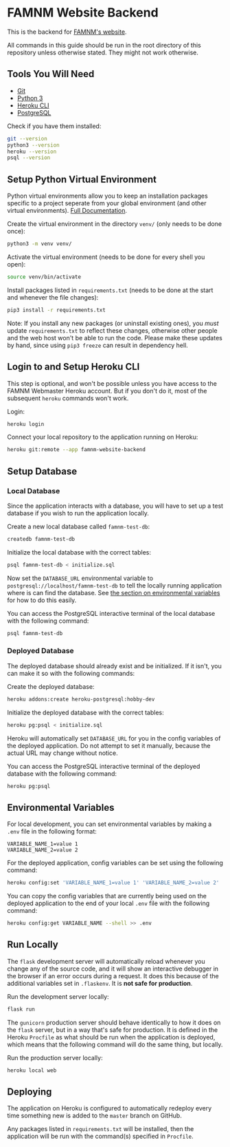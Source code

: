 # FAMNM Website Backend

This is the backend for [FAMNM's website](https://famnm.club).

All commands in this guide should be run in the root directory of this repository unless otherwise stated. They might not work otherwise.

## Tools You Will Need

* [Git](https://git-scm.com/downloads)
* [Python 3](https://www.python.org/downloads/)
* [Heroku CLI](https://devcenter.heroku.com/articles/heroku-cli)
* [PostgreSQL](https://www.postgresql.org/download/)

Check if you have them installed:

```bash
git --version
python3 --version
heroku --version
psql --version
```

## Setup Python Virtual Environment

Python virtual environments allow you to keep an installation packages specific to a project seperate from your global environment (and other virtual environments). [Full Documentation](https://docs.python.org/3/library/venv.html).

Create the virtual environment in the directory `venv/` (only needs to be done once):

```bash
python3 -m venv venv/
```

Activate the virtual environment (needs to be done for every shell you open):

```bash
source venv/bin/activate
```

Install packages listed in `requirements.txt` (needs to be done at the start and whenever the file changes):

```bash
pip3 install -r requirements.txt
```

Note: If you install any new packages (or uninstall existing ones), you *must* update `requirements.txt` to reflect these changes, otherwise other people and the web host won't be able to run the code. Please make these updates by hand, since using `pip3 freeze` can result in dependency hell.

## Login to and Setup Heroku CLI

This step is optional, and won't be possible unless you have access to the FAMNM Webmaster Heroku account. But if you don't do it, most of the subsequent `heroku` commands won't work.

Login:

```bash
heroku login
```

Connect your local repository to the application running on Heroku:

```bash
heroku git:remote --app famnm-website-backend
```

## Setup Database

### Local Database

Since the application interacts with a database, you will have to set up a test database if you wish to run the application locally.

Create a new local database called `famnm-test-db`:

```bash
createdb famnm-test-db
```

Initialize the local database with the correct tables:

```bash
psql famnm-test-db < initialize.sql
```

Now set the `DATABASE_URL` environmental variable to `postgresql://localhost/famnm-test-db` to tell the locally running application where is can find the database. See [the section on environmental variables](#environmental-variables) for how to do this easily.

You can access the PostgreSQL interactive terminal of the local database with the following command:

```bash
psql famnm-test-db
```

### Deployed Database

The deployed database should already exist and be initialized. If it isn't, you can make it so with the following commands:

Create the deployed database:

```bash
heroku addons:create heroku-postgresql:hobby-dev
```

Initialize the deployed database with the correct tables:

```bash
heroku pg:psql < initialize.sql
```

Heroku will automatically set `DATABASE_URL` for you in the config variables of the deployed application. Do not attempt to set it manually, because the actual URL may change without notice.

You can access the PostgreSQL interactive terminal of the deployed database with the following command:

```bash
heroku pg:psql
```

## Environmental Variables

For local development, you can set environmental variables by making a `.env` file in the following format:

```.env
VARIABLE_NAME_1=value 1
VARIABLE_NAME_2=value 2
```

For the deployed application, config variables can be set using the following command:

```bash
heroku config:set 'VARIABLE_NAME_1=value 1' 'VARIABLE_NAME_2=value 2'
```

You can copy the config variables that are currently being used on the deployed application to the end of your local `.env` file with the following command:

```bash
heroku config:get VARIABLE_NAME --shell >> .env
```

## Run Locally

The `flask` development server will automatically reload whenever you change any of the source code, and it will show an interactive debugger in the browser if an error occurs during a request. It does this because of the additional variables set in `.flaskenv`. It is **not safe for production**.

Run the development server locally:

```bash
flask run
```

The `gunicorn` production server should behave identically to how it does on the `flask` server, but in a way that's safe for production. It is defined in the Heroku `Procfile` as what should be run when the application is deployed, which means that the following command will do the same thing, but locally.

Run the production server locally:

```bash
heroku local web
```

## Deploying

The application on Heroku is configured to automatically redeploy every time something new is added to the `master` branch on GitHub.

Any packages listed in `requirements.txt` will be installed, then the application will be run with the command(s) specified in `Procfile`.
